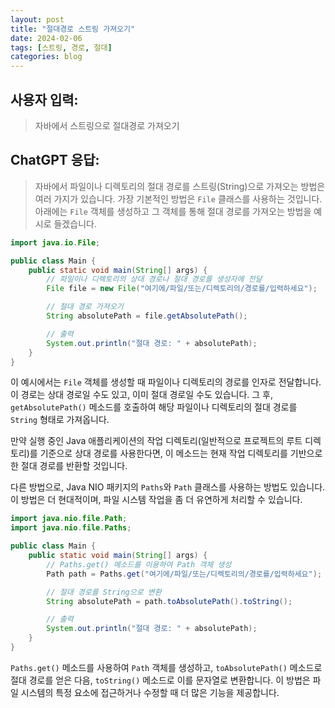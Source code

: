 ```yaml
---
layout: post
title: "절대경로 스트링 가져오기"
date: 2024-02-06
tags: [스트링, 경로, 절대]
categories: blog
---
```


## 사용자 입력:
> 자바에서 스트링으로 절대경로 가져오기

## ChatGPT 응답:
> 자바에서 파일이나 디렉토리의 절대 경로를 스트링(String)으로 가져오는 방법은 여러 가지가 있습니다. 가장 기본적인 방법은 `File` 클래스를 사용하는 것입니다. 아래에는 `File` 객체를 생성하고 그 객체를 통해 절대 경로를 가져오는 방법을 예시로 들겠습니다.

```java
import java.io.File;

public class Main {
    public static void main(String[] args) {
        // 파일이나 디렉토리의 상대 경로나 절대 경로를 생성자에 전달
        File file = new File("여기에/파일/또는/디렉토리의/경로를/입력하세요");

        // 절대 경로 가져오기
        String absolutePath = file.getAbsolutePath();

        // 출력
        System.out.println("절대 경로: " + absolutePath);
    }
}
```

이 예시에서는 `File` 객체를 생성할 때 파일이나 디렉토리의 경로를 인자로 전달합니다. 이 경로는 상대 경로일 수도 있고, 이미 절대 경로일 수도 있습니다. 그 후, `getAbsolutePath()` 메소드를 호출하여 해당 파일이나 디렉토리의 절대 경로를 `String` 형태로 가져옵니다.

만약 실행 중인 Java 애플리케이션의 작업 디렉토리(일반적으로 프로젝트의 루트 디렉토리)를 기준으로 상대 경로를 사용한다면, 이 메소드는 현재 작업 디렉토리를 기반으로 한 절대 경로를 반환할 것입니다.

다른 방법으로, Java NIO 패키지의 `Paths`와 `Path` 클래스를 사용하는 방법도 있습니다. 이 방법은 더 현대적이며, 파일 시스템 작업을 좀 더 유연하게 처리할 수 있습니다.

```java
import java.nio.file.Path;
import java.nio.file.Paths;

public class Main {
    public static void main(String[] args) {
        // Paths.get() 메소드를 이용하여 Path 객체 생성
        Path path = Paths.get("여기에/파일/또는/디렉토리의/경로를/입력하세요");

        // 절대 경로를 String으로 변환
        String absolutePath = path.toAbsolutePath().toString();

        // 출력
        System.out.println("절대 경로: " + absolutePath);
    }
}
```

`Paths.get()` 메소드를 사용하여 `Path` 객체를 생성하고, `toAbsolutePath()` 메소드로 절대 경로를 얻은 다음, `toString()` 메소드로 이를 문자열로 변환합니다. 이 방법은 파일 시스템의 특정 요소에 접근하거나 수정할 때 더 많은 기능을 제공합니다.

